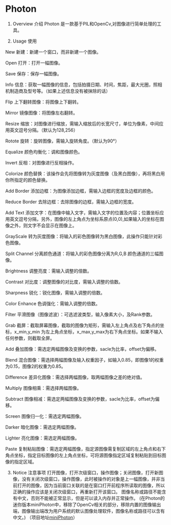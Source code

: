 # **Photon**

1.  Overview 介绍
Photon 是一款基于PIL和OpenCv,对图像进行简单处理的工具。

2. Usage 使用

New 新建：新建一个窗口，而非新建一个图像。

Open 打开：打开一幅图像。

Save 保存：保存一幅图像。

Info 信息：获取一幅图像的信息，包括拍摄日期、时间，焦距，最大光圈，照相机制造商及型号等。（如果上述信息没有被抹除的话）


Flip 上下翻转图像：将图像上下翻转。

Mirror 镜像图像：将图像左右翻转。

Resize 缩放：对图像进行缩放，需输入缩放后的长宽尺寸，单位为像素，中间应用英文逗号分隔。（默认为128,256）

Rotote 旋转：旋转图像，需输入旋转角度。（默认为90°）

Equalize 颜色均衡化：调和图像颜色。

Invert 反相：对图像进行反相操作。

Colorize 颜色替换：该操作会先将图像转为灰度图像（及黑白图像），再将黑白用你所指定的颜色替换。

Add Border 添加边框：为图像添加边框，需输入边框的宽度及边框的颜色。

Reduce Border 去除边框：去除图像的边框，需输入边框的宽度。

Add Text 添加文字：在图像中输入文字，需输入文字的位置及内容；位置坐标应用英文逗号分隔，另外，图像的左上角点为坐标系原点(0,0),如果输入的坐标在图像之外，则文字不会显示在图像上。

GrayScale 转为灰度图像：将输入的彩色图像转为黑白图像，此操作只能针对彩色图像。

Split Channel 分离颜色通道：将输入的彩色图像分离为R,G,B 颜色通道的三幅图像。

Brightness 调整亮度：需输入调整的倍数。

Contrast 对比度：调整图像的对比度，需输入调整的倍数。

Sharpness 锐化：锐化图像，需输入调整的倍数。

Color Enhance 色调强化：需输入调整的倍数。

Filter 平滑图像（图像滤波）：可选滤波类型，输入像素大小，及Rank参数。

Grab 截屏：截取屏幕图像，截取的图像为矩形，需输入左上角点及右下角点的坐标，x_min,y_min 为左上角点坐标，x_max,y_max为右下角点坐标。如果不输入任何参数，则截取全屏。

Add 叠加图像：需选定两幅图像及变换的参数，sacle为比率，offset为偏移。

Blend 混合图像：需选择两幅图像及输入权重因子，如输入0.85，即图像1的权重为0.15，图像2的权重为0.85。

Difference 差异化图像：需选择两幅图像，取两幅图像之差的绝对值。

Multiply 图像相乘：需选择两幅图像。

Subtract 图像相减：需选定两幅图像及变换的参数，sacle为比率，offset为偏移。

Screen 图像归一化：需选定两幅图像。

Darker 暗化图像：需选定两幅图像。

Lighter 亮化图像：需选定两幅图像。

Paste 复制粘贴图像：需选定两幅图像，指定源图像需复制区域的左上角点和右下角点坐标，指定目标图像的左上角点坐标，可将源图像指定区域复制粘贴到目标图像的指定区域。

3. Notice 注意事项
打开图像，打开次级窗口，操作图像；关闭图像，打开新图像，没有关闭次级窗口，操作图像，此时被操作的对象是上一幅图像，并非当前打开的图像，因为当前窗口关联的是在窗口打开前程序所读取的图像，所以正确的操作应该是关闭次级窗口，再重新打开该窗口。
图像名称或路径不能含有中文，否则不能被正常显示，但是可以读入内存并正常操作。
(在Photon的迷你版本miniPhoton中，移除了OpenCv相关的部分，移除内置的图像输出端，图像输出端改为用户系统的默认图像处理软件，图像名称或路径可以含有中文。)
（项目地址[miniPhoton](https://github.com/WellenWoo/miniPhoton)）



